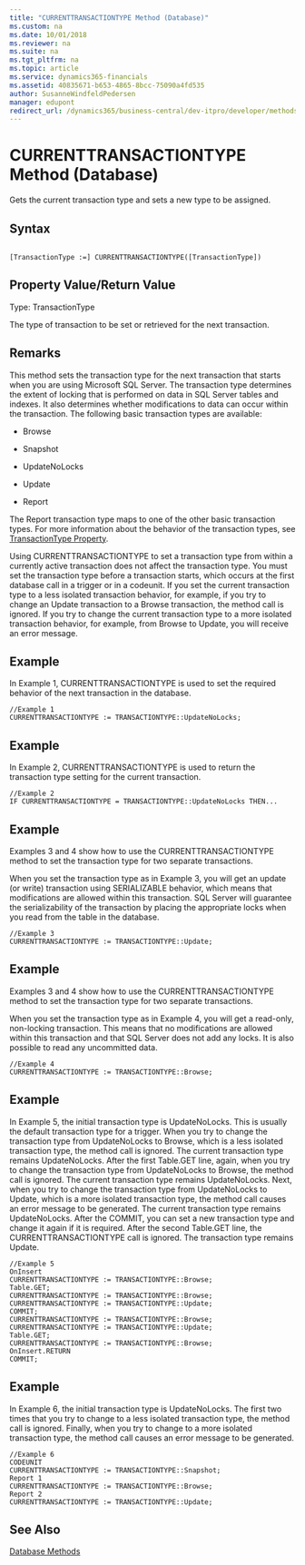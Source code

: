 ```yaml
---
title: "CURRENTTRANSACTIONTYPE Method (Database)"
ms.custom: na
ms.date: 10/01/2018
ms.reviewer: na
ms.suite: na
ms.tgt_pltfrm: na
ms.topic: article
ms.service: dynamics365-financials
ms.assetid: 40835671-b653-4865-8bcc-75090a4fd535
author: SusanneWindfeldPedersen
manager: edupont
redirect_url: /dynamics365/business-central/dev-itpro/developer/methods-auto/library
---
```


 

# CURRENTTRANSACTIONTYPE Method (Database)
Gets the current transaction type and sets a new type to be assigned.  
  
## Syntax  
  
```  
  
[TransactionType :=] CURRENTTRANSACTIONTYPE([TransactionType])  
```  
  
## Property Value/Return Value  
 Type: TransactionType  
  
 The type of transaction to be set or retrieved for the next transaction.  
  
## Remarks  
 This method sets the transaction type for the next transaction that starts when you are using Microsoft SQL Server. The transaction type determines the extent of locking that is performed on data in SQL Server tables and indexes. It also determines whether modifications to data can occur within the transaction. The following basic transaction types are available:  
  
-   Browse  
  
-   Snapshot  
  
-   UpdateNoLocks  
  
-   Update  
  
-   Report  
  
 The Report transaction type maps to one of the other basic transaction types. For more information about the behavior of the transaction types, see [TransactionType Property](../properties/devenv-TransactionType-Property.md).  
  
 Using CURRENTTRANSACTIONTYPE to set a transaction type from within a currently active transaction does not affect the transaction type. You must set the transaction type before a transaction starts, which occurs at the first database call in a trigger or in a codeunit. If you set the current transaction type to a less isolated transaction behavior, for example, if you try to change an Update transaction to a Browse transaction, the method call is ignored. If you try to change the current transaction type to a more isolated transaction behavior, for example, from Browse to Update, you will receive an error message.  
  
## Example  
 In Example 1, CURRENTTRANSACTIONTYPE is used to set the required behavior of the next transaction in the database.  
  
```  
//Example 1  
CURRENTTRANSACTIONTYPE := TRANSACTIONTYPE::UpdateNoLocks;  
```  
  
## Example  
 In Example 2, CURRENTTRANSACTIONTYPE is used to return the transaction type setting for the current transaction.  
  
```  
//Example 2  
IF CURRENTTRANSACTIONTYPE = TRANSACTIONTYPE::UpdateNoLocks THEN...  
```  
  
## Example  
 Examples 3 and 4 show how to use the CURRENTTRANSACTIONTYPE method to set the transaction type for two separate transactions.  
  
 When you set the transaction type as in Example 3, you will get an update \(or write\) transaction using SERIALIZABLE behavior, which means that modifications are allowed within this transaction. SQL Server will guarantee the serializability of the transaction by placing the appropriate locks when you read from the table in the database.  
  
```  
//Example 3  
CURRENTTRANSACTIONTYPE := TRANSACTIONTYPE::Update;  
```  
  
## Example  
 Examples 3 and 4 show how to use the CURRENTTRANSACTIONTYPE method to set the transaction type for two separate transactions.  
  
 When you set the transaction type as in Example 4, you will get a read-only, non-locking transaction. This means that no modifications are allowed within this transaction and that SQL Server does not add any locks. It is also possible to read any uncommitted data.  
  
```  
//Example 4  
CURRENTTRANSACTIONTYPE := TRANSACTIONTYPE::Browse;  
```  
  
## Example  
 In Example 5, the initial transaction type is UpdateNoLocks. This is usually the default transaction type for a trigger. When you try to change the transaction type from UpdateNoLocks to Browse, which is a less isolated transaction type, the method call is ignored. The current transaction type remains UpdateNoLocks. After the first Table.GET line, again, when you try to change the transaction type from UpdateNoLocks to Browse, the method call is ignored. The current transaction type remains UpdateNoLocks. Next, when you try to change the transaction type from UpdateNoLocks to Update, which is a more isolated transaction type, the method call causes an error message to be generated. The current transaction type remains UpdateNoLocks. After the COMMIT, you can set a new transaction type and change it again if it is required. After the second Table.GET line, the CURRENTTRANSACTIONTYPE call is ignored. The transaction type remains Update.  
  
```  
//Example 5  
OnInsert  
CURRENTTRANSACTIONTYPE := TRANSACTIONTYPE::Browse;  
Table.GET;  
CURRENTTRANSACTIONTYPE := TRANSACTIONTYPE::Browse;  
CURRENTTRANSACTIONTYPE := TRANSACTIONTYPE::Update;  
COMMIT;  
CURRENTTRANSACTIONTYPE := TRANSACTIONTYPE::Browse;  
CURRENTTRANSACTIONTYPE := TRANSACTIONTYPE::Update;  
Table.GET;  
CURRENTTRANSACTIONTYPE := TRANSACTIONTYPE::Browse;  
OnInsert.RETURN  
COMMIT;  
```  
  
## Example  
 In Example 6, the initial transaction type is UpdateNoLocks. The first two times that you try to change to a less isolated transaction type, the method call is ignored. Finally, when you try to change to a more isolated transaction type, the method call causes an error message to be generated.  
  
```  
//Example 6  
CODEUNIT  
CURRENTTRANSACTIONTYPE := TRANSACTIONTYPE::Snapshot;  
Report 1  
CURRENTTRANSACTIONTYPE := TRANSACTIONTYPE::Browse;  
Report 2  
CURRENTTRANSACTIONTYPE := TRANSACTIONTYPE::Update;  
```  
  
## See Also  
 [Database Methods](devenv-database-methods.md)